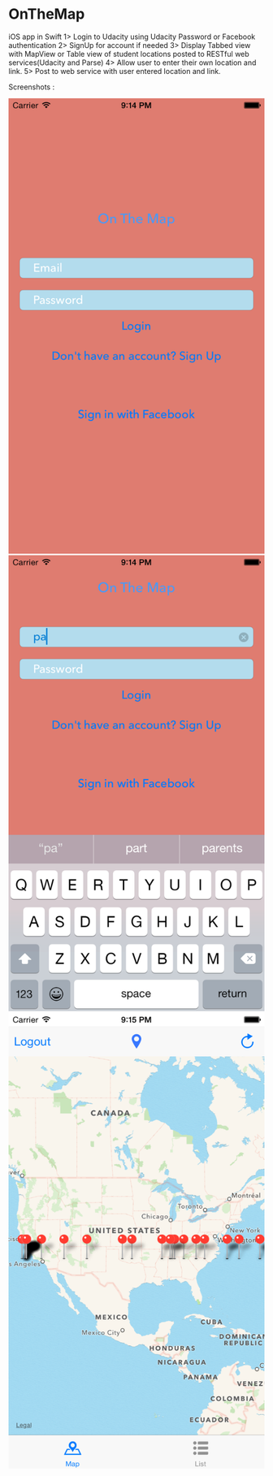 # OnTheMap
iOS app in Swift
1> Login to Udacity using Udacity Password or Facebook authentication
2> SignUp for account if needed
3> Display Tabbed view with MapView or Table view of student locations posted to RESTful web services(Udacity and Parse)
4> Allow user to enter their own location and link.
5> Post to web service with user entered location and link.

Screenshots :

![Alt text](https://github.com/abhijit-mazumdar/OnTheMap/blob/master/om1.png)
![Alt text](https://github.com/abhijit-mazumdar/OnTheMap/blob/master/om2.png)
![Alt text](https://github.com/abhijit-mazumdar/OnTheMap/blob/master/om3.png)
